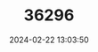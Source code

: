 ---
title: "36296"
category: "Shorea amplexicaulis"
draft: false
date: 2024-02-22 13:03:50
languages:
  Malay: ["Engkabang Pinang", "Kawang Bukit"]
  Iban: ["Langgai"]
---